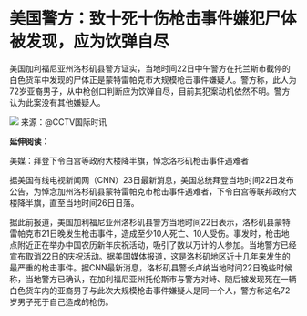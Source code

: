 # 美国警方：致十死十伤枪击事件嫌犯尸体被发现，应为饮弹自尽

美国加利福尼亚州洛杉矶县警方证实，当地时间22日中午警方在托兰斯市截停的白色货车中发现的尸体正是蒙特雷帕克市大规模枪击事件嫌疑人。警方称，此人为72岁亚裔男子，从中枪创口判断应为饮弹自尽，目前其犯案动机依然不明。警方认为此案没有其他嫌疑人。

![](https://inews.gtimg.com/newsapp_bt/0/15623861275/1000)
来源：@CCTV国际时讯

**延伸阅读：**

美媒：拜登下令白宫等政府大楼降半旗，悼念洛杉矶枪击事件遇难者

据美国有线电视新闻网（CNN）23日最新消息，美国总统拜登当地时间22日发布公告，为悼念加州洛杉矶县蒙特雷帕克市枪击事件遇难者，下令白宫等联邦政府大楼降半旗，直至当地时间26日日落。

据此前报道，美国加利福尼亚州洛杉矶县警方当地时间22日表示，洛杉矶县蒙特雷帕克市21日晚发生枪击事件，造成至少10人死亡、10人受伤。事发时，枪击地点附近正在举办中国农历新年庆祝活动，吸引了数以万计的人参加。当地警方已经宣布取消22日的庆祝活动。据美国媒体报道，这是洛杉矶地区近十几年来发生的最严重的枪击事件。据CNN最新消息，洛杉矶县警长卢纳当地时间22日晚些时候称，当地警方已确认，在加利福尼亚州托伦斯市与警方对峙、随后被发现死在一辆白色货车内的亚裔男子与此次大规模枪击事件嫌疑人是同一个人，警方称这名72岁男子死于自己造成的枪伤。

